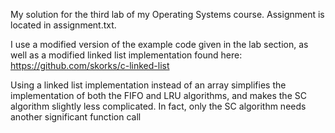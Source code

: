 My solution for the third lab of my Operating Systems course. Assignment is located in assignment.txt.

I use a modified version of the example code given in the lab section, as well as a modified linked list implementation found here: https://github.com/skorks/c-linked-list

Using a linked list implementation instead of an array simplifies the implementation of both the FIFO and LRU algorithms, and makes the SC algorithm slightly less complicated. In fact, only the SC algorithm needs another significant function call
